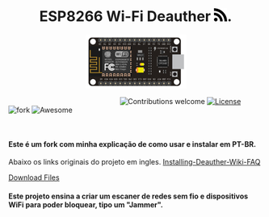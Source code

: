 <h1 align="center"> ESP8266 Wi-Fi Deauther <img height="26" width="26" src="https://github.com/Fincao/Fake-Captive-Portal-ESP8266/blob/master/img/rss.svg" />.</h1>

<p align="center">
 <img alt="digispark" src="https://github.com/Fincao/Fake-Captive-Portal-ESP8266/blob/master/img/nodemcu8266.jpg" width="199px">
</p>

&nbsp;&nbsp;&nbsp;&nbsp;&nbsp;&nbsp;&nbsp;&nbsp;&nbsp;&nbsp;&nbsp;&nbsp;&nbsp;&nbsp;&nbsp;&nbsp;&nbsp;&nbsp;&nbsp;&nbsp;&nbsp;&nbsp;&nbsp;&nbsp;&nbsp;&nbsp;&nbsp;&nbsp;&nbsp;&nbsp;&nbsp;&nbsp;&nbsp;&nbsp;&nbsp;&nbsp;&nbsp;&nbsp;&nbsp;&nbsp;&nbsp;&nbsp;&nbsp;&nbsp;&nbsp;&nbsp;&nbsp;&nbsp;&nbsp;&nbsp;&nbsp;&nbsp;&nbsp;&nbsp;&nbsp;
![Contributions welcome](https://img.shields.io/badge/contributions-welcome-blue.svg)
[![License](https://img.shields.io/badge/license-MIT-green.svg)](https://opensource.org/licenses/MIT)
![fork](https://img.shields.io/badge/8%20Fork-Project-blueviolet?logo=sunglasses&style=flat)
![Awesome](https://cdn.rawgit.com/sindresorhus/awesome/d7305f38d29fed78fa85652e3a63e154dd8e8829/media/badge.svg)

</br>

#### Este é um fork com minha explicação de como usar e instalar em PT-BR.

Abaixo os links originais do projeto em ingles.
[Installing-Deauther-Wiki-FAQ](https://github.com/MrAppAndCrap/Esp8266_Deauther-Quick-Start-And-Install/wiki)</h3> </p>
[Download Files](https://github.com/MrAppAndCrap/Esp8266_Deauther-Quick-Start-And-Install/archive/master.zip)

#### Este projeto ensina a criar um escaner de redes sem fio e dispositivos WiFi para poder bloquear, tipo um "Jammer".
